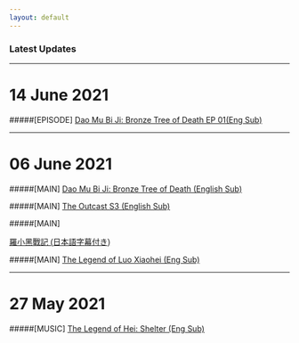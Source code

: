 ```yaml
---
layout: default
---
```



### Latest Updates

---
# 14 June 2021

#####[EPISODE] <a href="https://wuzimiko.github.io/subsoverlay/bronzetreeofdeath/en-01">Dao Mu Bi Ji: Bronze Tree of Death EP 01(Eng Sub)</a>

---
# 06 June 2021

#####[MAIN] <a href="https://wuzimiko.github.io/subsoverlay/bronzetreeofdeath/en">Dao Mu Bi Ji: Bronze Tree of Death (English Sub)</a>

#####[MAIN] <a href="https://wuzimiko.github.io/subsoverlay/theoutcasts3/en">The Outcast S3 (English Sub)</a>

#####[MAIN] <p style="font-family : 'ヒラギノ角ゴ ProN' , 'Hiragino Kaku Gothic ProN' , '游ゴシック' , '游ゴシック体' , YuGothic , 'Yu Gothic' , 'メイリオ' , Meiryo , 'ＭＳ ゴシック' , 'MS Gothic' , HiraKakuProN-W3 , 'TakaoExゴシック' , TakaoExGothic , 'MotoyaLCedar' , 'Droid Sans Japanese' , sans-serif;
"> <a href="https://wuzimiko.github.io/subsoverlay/luoxiaohei/jp">羅小黑戰記 (日本語字幕付き)</a> </p>
 
#####[MAIN] <a href="https://wuzimiko.github.io/subsoverlay/luoxiaohei/en">The Legend of Luo Xiaohei (Eng Sub)</a>
 
---
 # 27 May 2021

#####[MUSIC] <a href="https://wuzimiko.github.io/subsoverlay/luoxiaohei/en-officialmv">The Legend of Hei: Shelter (Eng Sub)</a>

